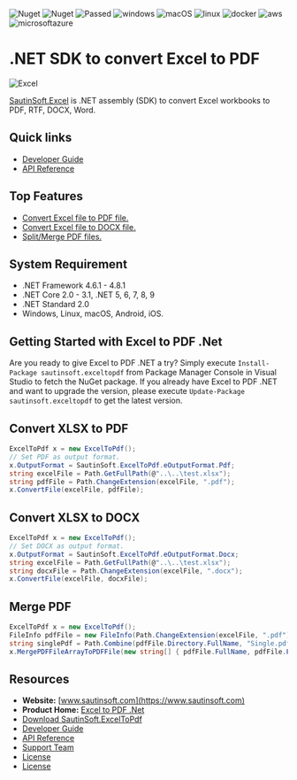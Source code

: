 ![Nuget](https://img.shields.io/nuget/v/SautinSoft.ExcelToPdf) ![Nuget](https://img.shields.io/nuget/dt/SautinSoft.ExcelToPdf) 
![Passed](https://img.shields.io/badge/build-%20%E2%9C%93%202505%20tests%20passed%20(0%20failed)-logo=visualstudio) 
![windows](https://img.shields.io/badge/%20-%20%E2%9C%93?logo=windows)
![macOS](https://img.shields.io/badge/%20-%20%E2%9C%93?logo=apple)
![linux](https://img.shields.io/badge/%20-%20%E2%9C%93?logo=linux&logoColor=white)
![docker](https://img.shields.io/badge/%20-%20%E2%9C%93?logo=docker&logoColor=white)
![aws](https://img.shields.io/badge/%20-%20%E2%9C%93?logo=amazonaws)
![microsoftazure](https://img.shields.io/badge/%20-%20%E2%9C%93?logo=microsoftazure)
# .NET SDK to convert Excel to PDF


![Excel](https://user-images.githubusercontent.com/79837963/229030126-091cb2c1-5b13-4295-8f44-ed2b3e34aab1.png)



[SautinSoft.Excel](https://sautinsoft.com/products/excel-to-pdf/) is .NET assembly (SDK) to convert Excel  workbooks to PDF, RTF, DOCX, Word.

## Quick links

+ [Developer Guide](https://sautinsoft.com/products/excel-to-pdf/help/net/getting-started/overview.php)
+ [API Reference](https://sautinsoft.com/products/excel-to-pdf/help/net/api-reference/html/N_SautinSoft.htm)

## Top Features

+ [Convert Excel file to PDF file.](https://sautinsoft.com/products/excel-to-pdf/help/net/developer-guide/convert-excel-file-to-pdf-file-csharp-vb-net.php)
+ [Convert Excel file to DOCX file.](https://sautinsoft.com/products/excel-to-pdf/help/net/developer-guide/convert-excel-file-to-docx-file-csharp-vb-net.php)
+ [Split/Merge PDF files.](https://sautinsoft.com/products/excel-to-pdf/help/net/developer-guide/split-and-merge-pdf-csharp-vb-net.php)


## System Requirement

* .NET Framework 4.6.1 - 4.8.1
* .NET Core 2.0 - 3.1, .NET 5, 6, 7, 8, 9
* .NET Standard 2.0
* Windows, Linux, macOS, Android, iOS.

## Getting Started with Excel to PDF .Net

Are you ready to give Excel to PDF .NET a try? Simply execute `Install-Package sautinsoft.exceltopdf` from Package Manager Console in Visual Studio to fetch the NuGet package. If you already have Excel to PDF .NET and want to upgrade the version, please execute `Update-Package sautinsoft.exceltopdf` to get the latest version.

## Convert XLSX to PDF

```csharp
ExcelToPdf x = new ExcelToPdf();
// Set PDF as output format.
x.OutputFormat = SautinSoft.ExcelToPdf.eOutputFormat.Pdf;
string excelFile = Path.GetFullPath(@"..\..\test.xlsx");
string pdfFile = Path.ChangeExtension(excelFile, ".pdf"); 
x.ConvertFile(excelFile, pdfFile);
```
## Convert XLSX to DOCX


```csharp
ExcelToPdf x = new ExcelToPdf();
// Set DOCX as output format.
x.OutputFormat = SautinSoft.ExcelToPdf.eOutputFormat.Docx;
string excelFile = Path.GetFullPath(@"..\..\test.xlsx");
string docxFile = Path.ChangeExtension(excelFile, ".docx"); 
x.ConvertFile(excelFile, docxFile);
```
## Merge PDF

```csharp
ExcelToPdf x = new ExcelToPdf();
FileInfo pdfFile = new FileInfo(Path.ChangeExtension(excelFile, ".pdf"));
string singlePdf = Path.Combine(pdfFile.Directory.FullName, "Single.pdf");
x.MergePDFFileArrayToPDFFile(new string[] { pdfFile.FullName, pdfFile.FullName }, singlePdf);
```

## Resources

+ **Website:** [www.sautinsoft.com](https://www.sautinsoft.com)
+ **Product Home:** [Excel to PDF .Net](https://sautinsoft.com/products/excel-to-pdf/)
+ [Download SautinSoft.ExcelToPdf](https://sautinsoft.com/products/excel-to-pdf/download.php)
+ [Developer Guide](https://sautinsoft.com/products/excel-to-pdf/help/net/getting-started/overview.php)
+ [API Reference](https://sautinsoft.com/products/excel-to-pdf/help/net/api-reference/html/N_SautinSoft.htm)
+ [Support Team](https://sautinsoft.com/support.php)
+ [License](https://sautinsoft.com/products/excel-to-pdf/help/net/getting-started/agreement.php)
+ [License](https://sautinsoft.com/products/excel-to-pdf/help/net/getting-started/agreement.php)

